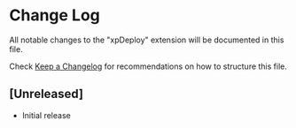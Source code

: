# Change Log

All notable changes to the "xpDeploy" extension will be documented in this file.

Check [Keep a Changelog](http://keepachangelog.com/) for recommendations on how to structure this file.

## [Unreleased]

- Initial release